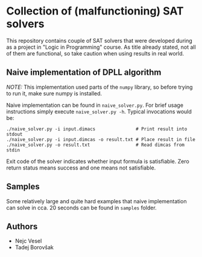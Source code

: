 # Collection of (malfunctioning) SAT solvers

This repository contains couple of SAT solvers that were developed during as a
project in "Logic in Programming" course. As title already stated, not all of
them are functional, so take caution when using results in real world.


## Naive implementation of DPLL algorithm

*NOTE:* This implementation used parts of the `numpy` library, so before trying to run
it, make sure numpy is installed.

Naive implementation can be found in `naive_solver.py`. For brief usage
instructions simply execute `naive_solver.py -h`. Typical invocations would
be:

    ./naive_solver.py -i input.dimacs               # Print result into stdout
    ./naive_solver.py -i input.dimcas -o result.txt # Place result in file
    ./naive_solver.py -o result.txt                 # Read dimcas from stdin

Exit code of the solver indicates whether input formula is satisfiable. Zero
return status means success and one means not satisfiable.


## Samples

Some relatively large and quite hard examples that naive implementation can
solve in cca. 20 seconds can be found in `samples` folder.


## Authors

  * Nejc Vesel
  * Tadej Borovšak
